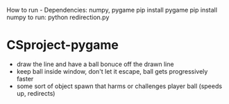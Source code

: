 How to run - 
Dependencies: numpy, pygame
pip install pygame
pip install numpy 
to run: python redirection.py 


# CSproject-pygame
 - draw the line and have a ball bonuce off the drawn line
 - keep ball inside window, don't let it escape, ball gets progressively faster
 - some sort of object spawn that harms or challenges player ball (speeds up, redirects)

